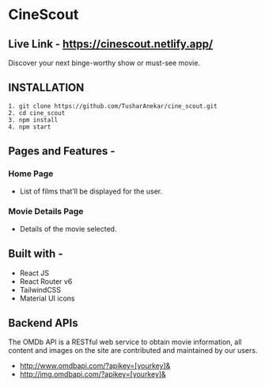 # CineScout

## Live Link - https://cinescout.netlify.app/

Discover your next binge-worthy show or must-see movie.

## INSTALLATION

```
1. git clone https://github.com/TusharAnekar/cine_scout.git
2. cd cine_scout
3. npm install
4. npm start
```

## Pages and Features -

### Home Page

- List of films that’ll be displayed for the user.

### Movie Details Page

- Details of the movie selected.

## Built with -

- React JS
- React Router v6
- TailwindCSS
- Material UI icons

## Backend APIs

The OMDb API is a RESTful web service to obtain movie information, all content and images on the site are contributed and maintained by our users.

- http://www.omdbapi.com/?apikey=[yourkey]&
- http://img.omdbapi.com/?apikey=[yourkey]&
